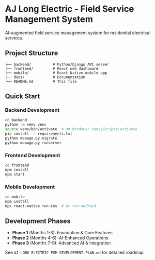 # AJ Long Electric - Field Service Management System

AI-augmented field service management system for residential electrical services.

## Project Structure

```
├── backend/          # Python/Django API server
├── frontend/         # React web dashboard
├── mobile/           # React Native mobile app
├── docs/             # Documentation
└── README.md         # This file
```

## Quick Start

### Backend Development
```bash
cd backend
python -m venv venv
source venv/bin/activate  # On Windows: venv\Scripts\activate
pip install -r requirements.txt
python manage.py migrate
python manage.py runserver
```

### Frontend Development
```bash
cd frontend
npm install
npm start
```

### Mobile Development
```bash
cd mobile
npm install
npx react-native run-ios  # or run-android
```

## Development Phases

- **Phase 1** (Months 1-3): Foundation & Core Features
- **Phase 2** (Months 4-6): AI-Enhanced Operations
- **Phase 3** (Months 7-9): Advanced AI & Integration

See `AJ-LONG-ELECTRIC-FSM-DEVELOPMENT-PLAN.md` for detailed roadmap.